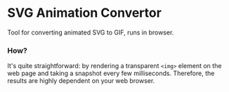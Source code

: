 # SVG Animation Convertor

Tool for converting animated SVG to GIF, runs in browser.

### How?

It's quite straightforward: by rendering a transparent `<img>` element on the web page and taking a snapshot every few milliseconds. Therefore, the results are highly dependent on your web browser.
